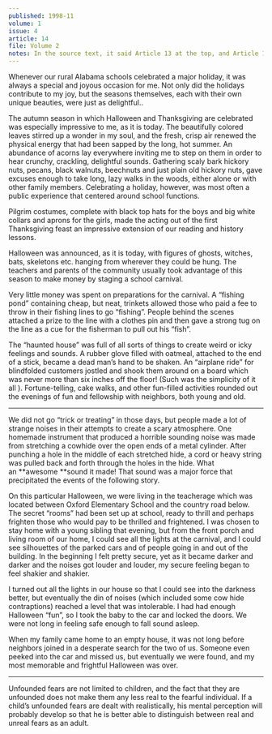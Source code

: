 ```yaml
---
published: 1998-11
volume: 1
issue: 4
article: 14
file: Volume 2
notes: In the source text, it said Article 13 at the top, and Article 14 at the bottom. 
---
```

Whenever our rural Alabama schools celebrated a major holiday, it was always a special and joyous occasion for me. Not only did the holidays contribute to my joy, but the seasons themselves, each with their own unique beauties, were just as delightful..

The autumn season in which Halloween and Thanksgiving are celebrated was especially impressive to me, as it is today. The beautifully colored leaves stirred up a wonder in my soul, and the fresh, crisp air renewed the physical energy that had been sapped by the long, hot summer. An abundance of acorns lay everywhere inviting me to step on them in order to hear crunchy, crackling, delightful sounds. Gathering scaly bark hickory nuts, pecans, black walnuts, beechnuts and just plain old hickory nuts, gave excuses enough to take long, lazy walks in the woods, either alone or with other family members. Celebrating a holiday, however, was most often a public experience that centered around school functions.

Pilgrim costumes, complete with black top hats for the boys and big white collars and aprons for the girls, made the acting out of the first Thanksgiving feast an impressive extension of our reading and history lessons.

Halloween was announced, as it is today, with figures of ghosts, witches, bats, skeletons etc. hanging from wherever they could be hung. The teachers and parents of the community usually took advantage of this season to make money by staging a school carnival.

Very little money was spent on preparations for the carnival. A “fishing pond” containing cheap, but neat, trinkets allowed those who paid a fee to throw in their fishing lines to go “fishing”. People behind the scenes attached a prize to the line with a clothes pin and then gave a strong tug on the line as a cue for the fisherman to pull out his “fish”.

The “haunted house” was full of all sorts of things to create weird or icky feelings and sounds. A rubber glove filled with oatmeal, attached to the end of a stick, became a dead man’s hand to be shaken. An “airplane ride” for blindfolded customers jostled and shook them around on a board which was never more than six inches off the floor! (Such was the simplicity of it all ).
Fortune-telling, cake walks, and other fun-filled activities rounded out the evenings of fun and fellowship with neighbors, both young and old.

---- 

We did not go “trick or treating” in those days, but people made a lot of strange noises in their attempts to create a scary atmosphere. One homemade instrument that produced a horrible sounding noise was made from stretching a cowhide over the open ends of a metal cylinder. After punching a hole in the middle of each stretched hide, a cord or heavy string was pulled back and forth through the holes in the hide. What an **awesome **sound it made! That sound was a major force that precipitated the events of the following story.

On this particular Halloween, we were living in the teacherage which was located between Oxford Elementary School and the country road below. The secret “rooms” had been set up at school, ready to thrill and perhaps frighten those who would pay to be thrilled and frightened. I was chosen to stay home with a young sibling that evening, but from the front porch and living room of our home, I could see all the lights at the carnival, and I could see silhouettes of the parked cars and of people going in and out of the building. In the beginning I felt pretty secure, yet as it became darker and darker and the noises got louder and louder, my secure feeling began to feel shakier and shakier.

I turned out all the lights in our house so that I could see into the darkness better, but eventually the din of noises (which included some cow hide contraptions) reached a level that was intolerable. I had had enough Halloween “fun”, so I took the baby to the car and locked the doors. We were not long in feeling safe enough to fall sound asleep.

When my family came home to an empty house, it was not long before neighbors joined in a desperate search for the two of us. Someone even peeked into the car and missed us, but eventually we were found, and my most memorable and frightful Halloween was over.


---- 
Unfounded fears are not limited to children, and the fact that they are unfounded does not make them any less real to the fearful individual.  If  a child’s unfounded fears are dealt with realistically, his mental perception will probably develop so that he is better able to distinguish between real and unreal fears as an adult.
